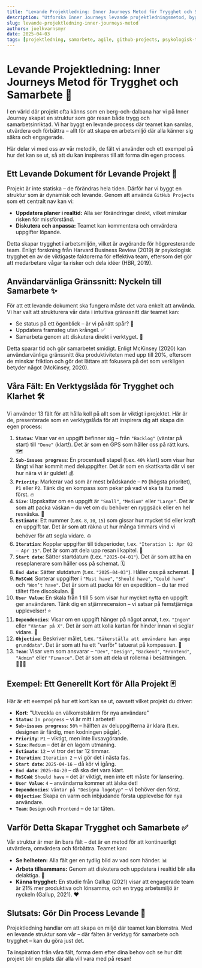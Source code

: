 ```yaml
---
title: "Levande Projektledning: Inner Journeys Metod för Trygghet och Samarbete"
description: "Utforska Inner Journeys levande projektledningsmetod, byggd på GitHub Projects, för att skapa psykologisk trygghet, effektivt samarbete och tydlighet med 13 nyckelfält."
slug: levande-projektledning-inner-journeys-metod
authors: joelkvarnsmyr
date: 2025-04-03
tags: [projektledning, samarbete, agile, github-projects, psykologisk-trygghet]
---
```


# Levande Projektledning: Inner Journeys Metod för Trygghet och Samarbete 🧭

I en värld där projekt ofta känns som en berg-och-dalbana har vi på Inner Journey skapat en struktur som gör resan både trygg och samarbetsinriktad. Vi har byggt en levande process där teamet kan samlas, utvärdera och förbättra – allt för att skapa en arbetsmiljö där alla känner sig säkra och engagerade.

Här delar vi med oss av vår metodik, de fält vi använder och ett exempel på hur det kan se ut, så att du kan inspireras till att forma din egen process.

## Ett Levande Dokument för Levande Projekt 📄

Projekt är inte statiska – de förändras hela tiden. Därför har vi byggt en struktur som är dynamisk och levande. Genom att använda `GitHub Projects` som ett centralt nav kan vi:

-   **Uppdatera planer i realtid:** Alla ser förändringar direkt, vilket minskar risken för missförstånd.
-   **Diskutera och anpassa:** Teamet kan kommentera och omvärdera uppgifter löpande.

Detta skapar trygghet i arbetsmiljön, vilket är avgörande för högpresterande team. Enligt forskning från Harvard Business Review (2019) är psykologisk trygghet en av de viktigaste faktorerna för effektiva team, eftersom det gör att medarbetare vågar ta risker och dela idéer (HBR, 2019).

## Användarvänliga Gränssnitt: Nyckeln till Samarbete ✨

För att ett levande dokument ska fungera måste det vara enkelt att använda. Vi har valt att strukturera vår data i intuitiva gränssnitt där teamet kan:

-   Se status på ett ögonblick – är vi på rätt spår? 👀
-   Uppdatera framsteg utan krångel. ✅
-   Samarbeta genom att diskutera direkt i verktyget. 💬

Detta sparar tid och gör samarbetet smidigt. Enligt McKinsey (2020) kan användarvänliga gränssnitt öka produktiviteten med upp till 20%, eftersom de minskar friktion och gör det lättare att fokusera på det som verkligen betyder något (McKinsey, 2020).

## Våra Fält: En Verktygslåda för Trygghet och Klarhet 🛠️

Vi använder 13 fält för att hålla koll på allt som är viktigt i projektet. Här är de, presenterade som en verktygslåda för att inspirera dig att skapa din egen process:

1.  **`Status`**: Visar var en uppgift befinner sig – från `"Backlog"` (väntar på start) till `"Done"` (klart!). Det är som en GPS som håller oss på rätt kurs. 🗺️
2.  **`Sub-issues progress`**: En procentuell stapel (t.ex. `40%` klart) som visar hur långt vi har kommit med deluppgifter. Det är som en skattkarta där vi ser hur nära vi är guldet! 💰
3.  **`Priority`**: Markerar vad som är mest brådskande – `P0` (högsta prioritet), `P1` eller `P2`. Tänk dig en kompass som pekar på vad vi ska ta itu med först. 🔥
4.  **`Size`**: Uppskattar om en uppgift är `"Small"`, `"Medium"` eller `"Large"`. Det är som att packa väskan – du vet om du behöver en ryggsäck eller en hel resväska. 🎒
5.  **`Estimate`**: Ett nummer (t.ex. `8`, `10`, `15`) som gissar hur mycket tid eller kraft en uppgift tar. Det är som att räkna ut hur många timmars vind vi behöver för att segla vidare. ⛵
6.  **`Iteration`**: Kopplar uppgifter till tidsperioder, t.ex. `"Iteration 1: Apr 02 – Apr 15"`. Det är som att dela upp resan i kapitel. 📖
7.  **`Start date`**: Sätter startdatum (t.ex. `"2025-04-01"`). Det är som att ha en reseplanerare som håller oss på schemat. 🗓️
8.  **`End date`**: Sätter slutdatum (t.ex. `"2025-04-03"`). Håller oss på schemat. 🏁
9.  **`MoSCoW`**: Sorterar uppgifter i `"Must have"`, `"Should have"`, `"Could have"` och `"Won’t have"`. Det är som att packa för en expedition – du tar med tältet före discokulan. 🎯
10. **`User Value`**: En skala från 1 till 5 som visar hur mycket nytta en uppgift ger användaren. Tänk dig en stjärnrecension – vi satsar på femstjärniga upplevelser! ⭐
11. **`Dependencies`**: Visar om en uppgift hänger på något annat, t.ex. `"Ingen"` eller `"Väntar på X"`. Det är som att kolla kartan för hinder innan vi seglar vidare. 🔗
12. **`Objective`**: Beskriver målet, t.ex. `"Säkerställa att användare kan ange grunddata"`. Det är som att ha ett "varför" tatuerat på kompassen. 🧭
13. **`Team`**: Visar vem som ansvarar – `"Dev"`, `"Design"`, `"Backend"`, `"Frontend"`, `"Admin"` eller `"Finance"`. Det är som att dela ut rollerna i besättningen. 🧑‍🤝‍🧑

## Exempel: Ett Generellt Kort för Alla Projekt 🃏

Här är ett exempel på hur ett kort kan se ut, oavsett vilket projekt du driver:

-   **Kort**: "Utveckla en välkomstskärm för nya användare"
-   **`Status`**: `In progress` – vi är mitt i arbetet!
-   **`Sub-issues progress`**: `50%` – hälften av deluppgifterna är klara (t.ex. designen är färdig, men kodningen pågår).
-   **`Priority`**: `P1` – viktigt, men inte livsavgörande.
-   **`Size`**: `Medium` – det är en lagom utmaning.
-   **`Estimate`**: `12` – vi tror det tar 12 timmar.
-   **`Iteration`**: `Iteration 2` – vi gör det i nästa fas.
-   **`Start date`**: `2025-04-16` – då kör vi igång.
-   **`End date`**: `2025-04-20` – då ska det vara klart.
-   **`MoSCoW`**: `Should have` – det är viktigt, men inte ett måste för lansering.
-   **`User Value`**: `4` – användarna kommer att älska det!
-   **`Dependencies`**: `Väntar på "Designa logotyp"` – vi behöver den först.
-   **`Objective`**: Skapa en varm och inbjudande första upplevelse för nya användare.
-   **`Team`**: `Design` och `Frontend` – de tar täten.

## Varför Detta Skapar Trygghet och Samarbete ✅

Vår struktur är mer än bara fält – det är en metod för att kontinuerligt utvärdera, omvärdera och förbättra. Teamet kan:

-   **Se helheten:** Alla fält ger en tydlig bild av vad som händer. 📊
-   **Arbeta tillsammans:** Genom att diskutera och uppdatera i realtid blir alla delaktiga. 🤝
-   **Känna trygghet:** En studie från Gallup (2021) visar att engagerade team är 21% mer produktiva och lönsamma, och en trygg arbetsmiljö är nyckeln (Gallup, 2021). ❤️

## Slutsats: Gör Din Process Levande 🚀

Projektledning handlar om att skapa en miljö där teamet kan blomstra. Med en levande struktur som vår – där fälten är verktyg för samarbete och trygghet – kan du göra just det.

Ta inspiration från våra fält, forma dem efter dina behov och se hur ditt projekt blir en plats där alla vill vara med på resan!